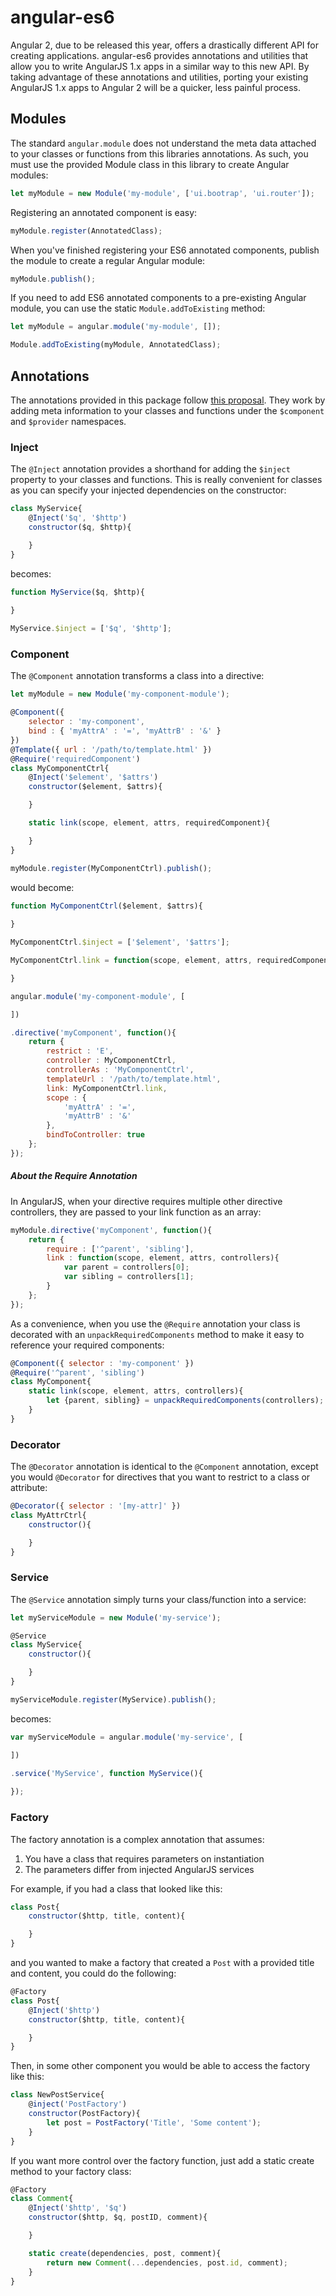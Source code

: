 # angular-es6

Angular 2, due to be released this year, offers a drastically different API for creating applications. angular-es6 provides annotations and utilities that allow you to write AngularJS 1.x apps in a similar way to this new API. By taking advantage of these annotations and utilities, porting your existing AngularJS 1.x apps to Angular 2 will be a quicker, less painful process.

## Modules

The standard `angular.module` does not understand the meta data attached to your classes or functions from this libraries annotations. As such, you must use the provided Module class in this library to create Angular modules:

```js
let myModule = new Module('my-module', ['ui.bootrap', 'ui.router']);
```

Registering an annotated component is easy:

```js
myModule.register(AnnotatedClass);
```

When you've finished registering your ES6 annotated components, publish the module to create a regular Angular module:

```js
myModule.publish();
```

If you need to add ES6 annotated components to a pre-existing Angular module, you can use the static `Module.addToExisting` method:

```js
let myModule = angular.module('my-module', []);

Module.addToExisting(myModule, AnnotatedClass);
```

## Annotations

The annotations provided in this package follow [this proposal](https://github.com/jonathandturner/brainstorming/blob/master/README.md). They work by adding meta information to your classes and functions under the `$component` and `$provider` namespaces. 

### Inject

The `@Inject` annotation provides a shorthand for adding the `$inject` property to your classes and functions. This is really convenient for classes as you can specify your injected dependencies on the constructor:

```js
class MyService{
	@Inject('$q', '$http')
	constructor($q, $http){

	}
}
```

becomes:

```js
function MyService($q, $http){
	
}

MyService.$inject = ['$q', '$http'];

```

### Component

The `@Component` annotation transforms a class into a directive:

```js
let myModule = new Module('my-component-module');

@Component({ 
	selector : 'my-component',
	bind : { 'myAttrA' : '=', 'myAttrB' : '&' }
})
@Template({ url : '/path/to/template.html' })
@Require('requiredComponent')
class MyComponentCtrl{
	@Inject('$element', '$attrs')
	constructor($element, $attrs){

	}

	static link(scope, element, attrs, requiredComponent){

	}
}

myModule.register(MyComponentCtrl).publish();
```

would become:

```js
function MyComponentCtrl($element, $attrs){
	
}

MyComponentCtrl.$inject = ['$element', '$attrs'];

MyComponentCtrl.link = function(scope, element, attrs, requiredComponent){

}

angular.module('my-component-module', [

])

.directive('myComponent', function(){
	return {
		restrict : 'E',
		controller : MyComponentCtrl,
		controllerAs : 'MyComponentCtrl',
		templateUrl : '/path/to/template.html',
		link: MyComponentCtrl.link,
		scope : {
			'myAttrA' : '=',
			'myAttrB' : '&'
		},
		bindToController: true
	};
});
```


##### About the Require Annotation
In AngularJS, when your directive requires multiple other directive controllers, they are passed to your link function as an array:

```js
myModule.directive('myComponent', function(){
	return {
		require : ['^parent', 'sibling'],
		link : function(scope, element, attrs, controllers){
			var parent = controllers[0];
			var sibling = controllers[1];
		}
	};
});
```

As a convenience, when you use the `@Require` annotation your class is decorated with an `unpackRequiredComponents` method to make it easy to reference your required components:

```js
@Component({ selector : 'my-component' })
@Require('^parent', 'sibling')
class MyComponent{
	static link(scope, element, attrs, controllers){
		let {parent, sibling} = unpackRequiredComponents(controllers);
	}
}
```

### Decorator
The `@Decorator` annotation is identical to the `@Component` annotation, except you would `@Decorator` for directives that you want to restrict to a class or attribute:

```js
@Decorator({ selector : '[my-attr]' })
class MyAttrCtrl{
	constructor(){

	}
}
```


### Service
The `@Service` annotation simply turns your class/function into a service:

```js
let myServiceModule = new Module('my-service');

@Service
class MyService{
	constructor(){

	}
}

myServiceModule.register(MyService).publish();
```

becomes:

```js
var myServiceModule = angular.module('my-service', [

])

.service('MyService', function MyService(){
	
});

```

### Factory
The factory annotation is a complex annotation that assumes:

1. You have a class that requires parameters on instantiation
2. The parameters differ from injected AngularJS services

For example, if you had a class that looked like this:

```js
class Post{
	constructor($http, title, content){

	}
}
```

and you wanted to make a factory that created a `Post` with a provided title and content, you could do the following:

```js
@Factory
class Post{
	@Inject('$http')
	constructor($http, title, content){

	}
}
```

Then, in some other component you would be able to access the factory like this:

```js
class NewPostService{
	@inject('PostFactory')
	constructor(PostFactory){
		let post = PostFactory('Title', 'Some content');
	}
}
```

If you want more control over the factory function, just add a static create method to your factory class:

```js
@Factory
class Comment{
	@Inject('$http', '$q')
	constructor($http, $q, postID, comment){

	}

	static create(dependencies, post, comment){
		return new Comment(...dependencies, post.id, comment);
	}
}
```